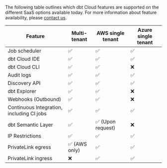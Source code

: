 The following table outlines which dbt Cloud features are supported on the different SaaS options available today. For more information about feature availability, please [contact us](https://www.getdbt.com/contact/).

| Feature                       | Multi-tenant | AWS single tenant     | Azure single tenant  | 
|-------------------------------|--------------|-----------------------|----------------------|
| Job scheduler                 | ✅           | ✅                     | ✅                  |  
| dbt Cloud IDE                 | ✅           | ✅                     | ✅                  |
| dbt Cloud CLI                 | ✅           | ✅                     | ❌                  |
| Audit logs                    | ✅           | ✅                     | ✅                  |  
| Discovery API                 | ✅           | ✅                     | ✅                  | 
| dbt Explorer                  | ✅           | ✅                     | ❌                  | 
| Webhooks (Outbound)           | ✅           | ✅                     | ❌                  |
| Continuous Integration, including CI jobs    | ✅        |     ✅     | ✅                  | 
| dbt Semantic Layer            | ✅           | ✅ (Upon request)      | ❌                  | 
| IP Restrictions               | ✅           | ✅                     | ✅                  | 
| PrivateLink egress            | ✅ (AWS only)| ✅                     | ✅                  | 
| PrivateLink ingress           | ❌           | ✅                     | ✅                  | 
